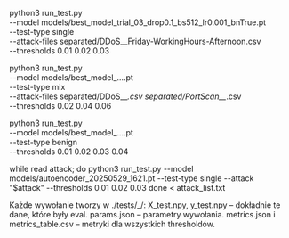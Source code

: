 python3 run_test.py \
  --model models/best_model_trial_03_drop0.1_bs512_lr0.001_bnTrue.pt \
  --test-type single \
  --attack-files separated/DDoS__Friday-WorkingHours-Afternoon.csv \
  --thresholds 0.01 0.02 0.03


python3 run_test.py \
  --model models/best_model_....pt \
  --test-type mix \
  --attack-files separated/DDoS__*.csv separated/PortScan__*.csv \
  --thresholds 0.02 0.04 0.06


python3 run_test.py \
  --model models/best_model_....pt \
  --test-type benign \
  --thresholds 0.01 0.02 0.03 0.04

while read attack; do
  python3 run_test.py --model models/autoencoder_20250529_1621.pt --test-type single --attack "$attack" --thresholds 0.01 0.02 0.03
done < attack_list.txt


Każde wywołanie tworzy w ./tests/<timestamp>_<test-type>/:
    X_test.npy, y_test.npy – dokładnie te dane, które były eval.
    params.json – parametry wywołania.
    metrics.json i metrics_table.csv – metryki dla wszystkich thresholdów.